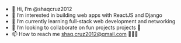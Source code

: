 - 👋 Hi, I’m @shaqcruz2012
- 👀 I’m interested in building web apps with ReactJS and Django
- 🌱 I’m currently learning full-stack web development and networking
- 💞️ I’m looking to collaborate on fun projects projects 🤙
- 📫 How to reach me shaq.cruz2012@gmail.com 🤙🤙🤙

<!---
shaqcruz2012/shaqcruz2012 is a ✨ special ✨ repository because its `README.md` (this file) appears on your GitHub profile.
You can click the Preview link to take a look at your changes.
--->
